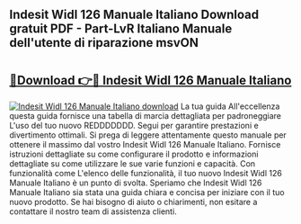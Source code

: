 ## Indesit Widl 126 Manuale Italiano Download gratuit PDF - Part-LvR Italiano Manuale dell'utente di riparazione msvON

# <h2><a href="http://df9fi4.blite.top/?on=Indesit+Widl+126+Manuale+Italiano">🔗Download 👉🔴 Indesit Widl 126 Manuale Italiano</a></h2>

[![Indesit Widl 126 Manuale Italiano download](https://i.imgur.com/lujVjoI.png)](http://df9fi4.blite.top/?on=Indesit+Widl+126+Manuale+Italiano)
La tua guida All'eccellenza questa guida fornisce una tabella di marcia dettagliata per padroneggiare L'uso del tuo nuovo REDDDDDDD. Segui per garantire prestazioni e divertimento ottimali. Si prega di leggere attentamente questo manuale per ottenere il massimo dal vostro Indesit Widl 126 Manuale Italiano. Fornisce istruzioni dettagliate su come configurare il prodotto e informazioni dettagliate su come utilizzare le sue varie funzioni e capacità. Con funzionalità come L'elenco delle funzionalità, il tuo nuovo Indesit Widl 126 Manuale Italiano è un punto di svolta. Speriamo che Indesit Widl 126 Manuale Italiano sia stata una guida chiara e concisa per iniziare con il tuo nuovo prodotto. Se hai bisogno di aiuto o chiarimenti, non esitare a contattare il nostro team di assistenza clienti.
